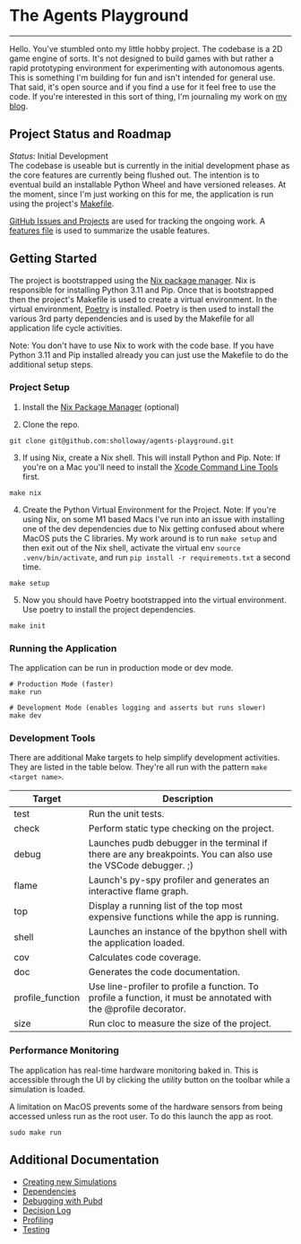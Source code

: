# The Agents Playground
- - -
Hello. You've stumbled onto my little hobby project. The codebase is a 2D game 
engine of sorts. It's not designed to build games with but rather a rapid prototyping
environment for experimenting with autonomous agents. This is something I'm 
building for fun and isn't intended for general use. That said, it's open source
and if you find a use for it feel free to use the code. If you're interested in
this sort of thing, I'm journaling my work on [my blog](https://samuelholloway.com/tags/agent-playground/).

## Project Status and Roadmap
_Status_: Initial Development  
The codebase is useable but is currently in the initial development phase as 
the core features are currently being flushed out. The intention is to eventual build an 
installable Python Wheel and have versioned releases. At the moment, since I'm 
just working on this for me, the application is run using the project's [Makefile](./Makefile).

[GitHub Issues and Projects](https://github.com/sholloway/agents-playground/projects/1) 
are used for tracking the ongoing work. A [features file](./docs/features.txt) is used to summarize the 
usable features.

## Getting Started
The project is bootstrapped using the [Nix package manager](https://nixos.org/).
Nix is responsible for installing Python 3.11 and Pip. Once that is bootstrapped 
then the project's Makefile is used to create a virtual environment. In the virtual
environment, [Poetry](https://python-poetry.org/) is installed. Poetry is then 
used to install the various 3rd party dependencies and is used by the Makefile 
for all application life cycle activities.

Note: You don't have to use Nix to work with the code base. If you have Python
3.11 and Pip installed already you can just use the Makefile to do the additional 
setup steps.

### Project Setup
1. Install the [Nix Package Manager](https://nixos.org/download.html) (optional)

2. Clone the repo.
```shell
git clone git@github.com:sholloway/agents-playground.git
```

3. If using Nix, create a Nix shell. This will install Python and Pip. 
Note: If you're on a Mac you'll need to install the [Xcode Command Line Tools](https://mac.install.guide/commandlinetools/index.html) first.
```shell
make nix
```

4. Create the Python Virtual Environment for the Project.
Note: If you're using Nix, on some M1 based Macs I've run into an issue with installing
one of the dev dependencies due to Nix getting confused about where MacOS puts 
the C libraries. My work around is to run `make setup` and then exit out of the Nix
shell, activate the virtual env `source .venv/bin/activate`, and run 
`pip install -r requirements.txt` a second time.
```shell
make setup
```

5. Now you should have Poetry bootstrapped into the virtual environment. 
Use poetry to install the project dependencies.
```shell
make init
```

### Running the Application
The application can be run in production mode or dev mode.
```shell
# Production Mode (faster)
make run

# Development Mode (enables logging and asserts but runs slower)
make dev
```

### Development Tools
There are additional Make targets to help simplify development activities. 
They are listed in the table below. They're all run with the pattern `make <target name>`.

| Target | Description                                                                                                   |
| ------ | ------------------------------------------------------------------------------------------------------------- |
| test   | Run the unit tests.                                                                                           |
| check  | Perform static type checking on the project.                                                                  |
| debug  | Launches pudb debugger in the terminal if there are any breakpoints. You can also use the VSCode debugger. ;) |
| flame  | Launch's py-spy profiler and generates an interactive flame graph.                                            |
| top    | Display a running list of the top most expensive functions while the app is running.                          |
| shell  | Launches an instance of the bpython shell with the application loaded.                                        |
| cov | Calculates code coverage. |
| doc | Generates the code documentation. |
| profile_function | Use line-profiler to profile a function. To profile a function, it must be annotated with the @profile decorator. |
| size | Run cloc to measure the size of the project. | 

### Performance Monitoring
The application has real-time hardware monitoring baked in. This is accessible 
through the UI by clicking the _utility_ button on the toolbar while a simulation
is loaded.

A limitation on MacOS prevents some of the hardware sensors from being accessed 
unless run as the root user. To do this launch the app as root.

```shell
sudo make run
```

## Additional Documentation

- [Creating new Simulations](./docs/creating_sims.md)
- [Dependencies](./docs/dependencies.md)
- [Debugging with Pubd](./docs/debugging.md)
- [Decision Log](./docs/decisions_log.md)
- [Profiling](./docs/profiling.md)
- [Testing](./docs/testing.md)
